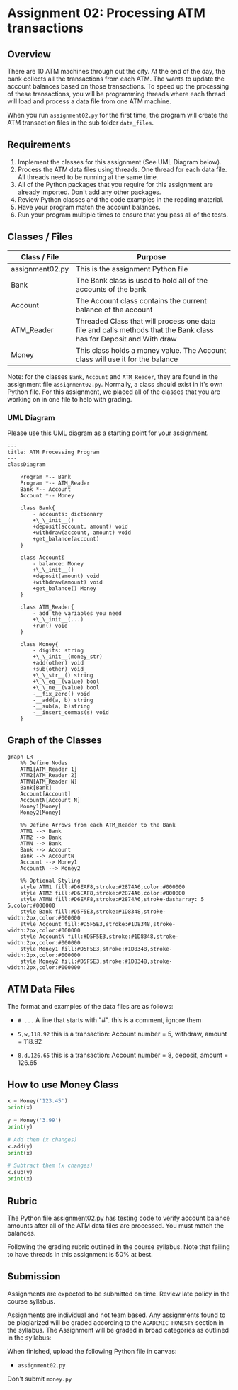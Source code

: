 # Assignment 02: Processing ATM transactions

## Overview

There are 10 ATM machines through out the city.  At the end of the day, the bank collects all the transactions from each ATM.  The wants to update the account balances based on those transactions.  To speed up the processing of these transactions, you will be programming threads where each thread will load and process a data file from one ATM machine.

When you run `assignment02.py` for the first time, the program will create the ATM transaction files in the sub folder `data_files`.

## Requirements

1. Implement the classes for this assignment (See UML Diagram below).
1. Process the ATM data files using threads.  One thread for each data file.  All threads need to be running at the same time.
1. All of the Python packages that you require for this assignment are already imported.  Don't add any other packages.
1. Review Python classes and the code examples in the reading material.
1. Have your program match the account balances.  
1. Run your program multiple times to ensure that you pass all of the tests.


## Classes / Files

| Class / File | Purpose |
| --- | --- |
| assignment02.py | This is the assignment Python file |
| Bank | The Bank class is used to hold all of the accounts of the bank |
| Account | The Account class contains the current balance of the account |
| ATM_Reader | Threaded Class that will process one data file and calls methods that the Bank class has for Deposit and With draw |
| Money | This class holds a money value.  The Account class will use it for the balance |

Note: for the classes `Bank`, `Account` and `ATM_Reader`, they are found in the assignment file `assignment02.py`.  Normally, a class should exist in it's own Python file.  For this assignment, we placed all of the classes that you are working on in one file to help with grading.

### UML Diagram

Please use this UML diagram as a starting point for your assignment.  

```mermaid
---
title: ATM Processing Program
---
classDiagram

    Program *-- Bank
    Program *-- ATM_Reader
    Bank *-- Account
    Account *-- Money

    class Bank{
        - accounts: dictionary
        +\_\_init__()
        +deposit(account, amount) void
        +withdraw(account, amount) void
        +get_balance(account)
    }

    class Account{
        - balance: Money
        +\_\_init__()
        +deposit(amount) void
        +withdraw(amount) void
        +get_balance() Money
    }

    class ATM_Reader{
        - add the variables you need
        +\_\_init__(...)
        +run() void
    }

    class Money{
        - digits: string
        +\_\_init__(money_str)
        +add(other) void
        +sub(other) void
        +\_\_str__() string
        +\_\_eq__(value) bool
        +\_\_ne__(value) bool
        -__fix_zero() void
        -__add(a, b) string
        -__sub(a, b)string
        -__insert_commas(s) void
    }
```

## Graph of the Classes

```mermaid
graph LR
    %% Define Nodes
    ATM1[ATM_Reader 1]
    ATM2[ATM_Reader 2]
    ATMN[ATM_Reader N]
    Bank[Bank]
    Account[Account]
    AccountN[Account N]
    Money1[Money]
    Money2[Money]

    %% Define Arrows from each ATM_Reader to the Bank
    ATM1 --> Bank
    ATM2 --> Bank
    ATMN --> Bank
    Bank --> Account
    Bank --> AccountN
    Account --> Money1
    AccountN --> Money2
    
    %% Optional Styling
    style ATM1 fill:#D6EAF8,stroke:#2874A6,color:#000000
    style ATM2 fill:#D6EAF8,stroke:#2874A6,color:#000000
    style ATMN fill:#D6EAF8,stroke:#2874A6,stroke-dasharray: 5 5,color:#000000
    style Bank fill:#D5F5E3,stroke:#1D8348,stroke-width:2px,color:#000000
    style Account fill:#D5F5E3,stroke:#1D8348,stroke-width:2px,color:#000000
    style AccountN fill:#D5F5E3,stroke:#1D8348,stroke-width:2px,color:#000000
    style Money1 fill:#D5F5E3,stroke:#1D8348,stroke-width:2px,color:#000000
    style Money2 fill:#D5F5E3,stroke:#1D8348,stroke-width:2px,color:#000000
```

## ATM Data Files

The format and examples of the data files are as follows:

- `# ...` A line that starts with "#".  this is a comment, ignore them

- `5,w,118.92` this is a transaction:  Account number = 5, withdraw, amount = 118.92

- `8,d,126.65` this is a transaction:  Account number = 8, deposit, amount = 126.65

## How to use Money Class

```python
x = Money('123.45')
print(x)

y = Money('3.99')
print(y)

# Add them (x changes)
x.add(y)
print(x)

# Subtract them (x changes)
x.sub(y)
print(x)
```

## Rubric

The Python file assignment02.py has testing code to verify account balance amounts after all of the ATM data files are processed.  You must match the balances.

Following the grading rubric outlined in the course syllabus.  Note that failing to have threads in this assignment is 50% at best.

## Submission

Assignments are expected to be submitted on time.  Review late policy in the course syllabus.

Assignments are individual and not team based. Any assignments found to be plagiarized will be graded according to the `ACADEMIC HONESTY` section in the syllabus. The Assignment will be graded in broad categories as outlined in the syllabus:

When finished, upload the following Python file in canvas:

- `assignment02.py`

Don't submit `money.py`

